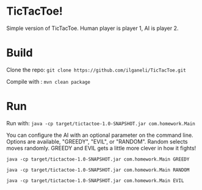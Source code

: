 # TicTacToe!
Simple version of TicTacToe. Human player is player 1, AI is player 2.

# Build
Clone the repo:
```git clone https://github.com/ilganeli/TicTacToe.git```

Compile with :
```mvn clean package```

# Run
Run with:
```java -cp target/tictactoe-1.0-SNAPSHOT.jar com.homework.Main```

You can configure the AI with an optional parameter on the command line. Options are available, "GREEDY", "EVIL", or "RANDOM". Random selects moves randomly. GREEDY and EVIL gets a little more clever in how it fights!

```java -cp target/tictactoe-1.0-SNAPSHOT.jar com.homework.Main GREEDY```

```java -cp target/tictactoe-1.0-SNAPSHOT.jar com.homework.Main RANDOM```

```java -cp target/tictactoe-1.0-SNAPSHOT.jar com.homework.Main EVIL```
